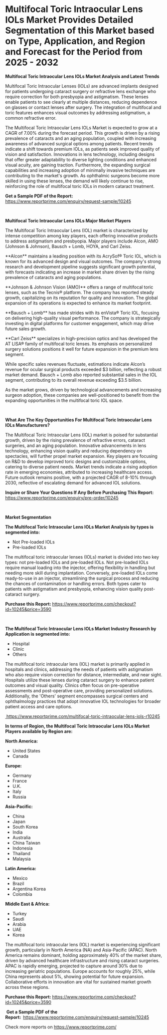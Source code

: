 <p><h1>Multifocal Toric Intraocular Lens IOLs Market Provides Detailed Segmentation of this Market based on Type, Application, and Region and Forecast for the Period from 2025 - 2032</h1></p><p><strong>Multifocal Toric Intraocular Lens IOLs Market Analysis and Latest Trends</strong></p>
<p><p>Multifocal Toric Intraocular Lenses (IOLs) are advanced implants designed for patients undergoing cataract surgery or refractive lens exchange who require correction for both presbyopia and astigmatism. These lenses enable patients to see clearly at multiple distances, reducing dependence on glasses or contact lenses after surgery. The integration of multifocal and toric features enhances visual outcomes by addressing astigmatism, a common refractive error.</p><p>The Multifocal Toric Intraocular Lens IOLs Market is expected to grow at a CAGR of 7.00% during the forecast period. This growth is driven by a rising prevalence of cataracts and an aging population, coupled with increasing awareness of advanced surgical options among patients. Recent trends indicate a shift towards premium IOLs, as patients seek improved quality of vision and satisfaction. Innovations in lens technology, including designs that offer greater adaptability to diverse lighting conditions and enhanced visual acuity, are gaining traction. Furthermore, the expanding surgical capabilities and increasing adoption of minimally invasive techniques are contributing to the market's growth. As ophthalmic surgeons become more skilled in using these lenses, the demand will likely continue to rise, reinforcing the role of multifocal toric IOLs in modern cataract treatment.</p></p>
<p><strong>Get a Sample PDF of the Report:&nbsp;</strong> <a href="https://www.reportprime.com/enquiry/request-sample/10245?utm_campaign=3364&utm_medium=2&utm_source=Github&utm_content=ia&utm_term=20032025&utm_id=multifocal-toric-intraocular-lens-iols">https://www.reportprime.com/enquiry/request-sample/10245</a></p>
<p>&nbsp;</p>
<p><strong>Multifocal Toric Intraocular Lens IOLs Major Market Players</strong></p>
<p><p>The Multifocal Toric Intraocular Lens (IOL) market is characterized by intense competition among key players, each offering innovative products to address astigmatism and presbyopia. Major players include Alcon, AMO (Johnson & Johnson), Bausch + Lomb, HOYA, and Carl Zeiss.</p><p>**Alcon** maintains a leading position with its AcrySof® Toric IOL, which is known for its advanced design and visual outcomes. The company's strong research and development pipeline suggests significant growth potential, with forecasts indicating an increase in market share driven by the rising prevalence of cataracts and aging populations.</p><p>**Johnson & Johnson Vision (AMO)** offers a range of multifocal toric lenses, such as the Tecnis® platform. The company has reported steady growth, capitalizing on its reputation for quality and innovation. The global expansion of its operations is expected to enhance its market footprint.</p><p>**Bausch + Lomb** has made strides with its enVista® Toric IOL, focusing on delivering high-quality visual performance. The company is strategically investing in digital platforms for customer engagement, which may drive future sales growth.</p><p>**Carl Zeiss** specializes in high-precision optics and has developed the AT LISA® family of multifocal toric lenses. Its emphasis on personalized surgery solutions positions it well for future expansion in the premium lens segment.</p><p>While specific sales revenues fluctuate, estimations indicate Alcon’s revenue for ocular surgical products exceeded $3 billion, reflecting a robust market demand. Bausch + Lomb also reported substantial sales in the IOL segment, contributing to its overall revenue exceeding $3.5 billion.</p><p>As the market grows, driven by technological advancements and increasing surgeon adoption, these companies are well-positioned to benefit from the expanding opportunities in the multifocal toric IOL space.</p></p>
<p>&nbsp;</p>
<p><strong>What Are The Key Opportunities For Multifocal Toric Intraocular Lens IOLs Manufacturers?</strong></p>
<p><p>The Multifocal Toric Intraocular Lens (IOL) market is poised for substantial growth, driven by the rising prevalence of refractive errors, cataract surgeries, and an aging population. Innovative advancements in lens technology, enhancing vision quality and reducing dependency on spectacles, will further propel market expansion. Key players are focusing on R&D to develop improved toric designs and customizable options, catering to diverse patient needs. Market trends indicate a rising adoption rate in emerging economies, attributed to increasing healthcare access. Future outlook remains positive, with a projected CAGR of 8-10% through 2030, reflective of escalating demand for advanced IOL solutions.</p></p>
<p><strong>Inquire or Share Your Questions If Any Before Purchasing This Report:</strong> <a href="https://www.reportprime.com/enquiry/pre-order/10245?utm_campaign=3364&utm_medium=2&utm_source=Github&utm_content=ia&utm_term=20032025&utm_id=multifocal-toric-intraocular-lens-iols">https://www.reportprime.com/enquiry/pre-order/10245</a></p>
<p>&nbsp;</p>
<p><strong>Market Segmentation</strong></p>
<p><strong>The Multifocal Toric Intraocular Lens IOLs Market Analysis by types is segmented into:</strong></p>
<p><ul><li>Not Pre-loaded IOLs</li><li>Pre-loaded IOLs</li></ul></p>
<p><p>The multifocal toric intraocular lenses (IOLs) market is divided into two key types: not pre-loaded IOLs and pre-loaded IOLs. Not pre-loaded IOLs require manual loading into the injector, offering flexibility in handling but needing more skill during implantation. Conversely, pre-loaded IOLs come ready-to-use in an injector, streamlining the surgical process and reducing the chances of contamination or handling errors. Both types cater to patients with astigmatism and presbyopia, enhancing vision quality post-cataract surgery.</p></p>
<p><strong>Purchase this Report:&nbsp;</strong><a href="https://www.reportprime.com/checkout?id=10245&price=3590&utm_campaign=3364&utm_medium=2&utm_source=Github&utm_content=ia&utm_term=20032025&utm_id=multifocal-toric-intraocular-lens-iols">https://www.reportprime.com/checkout?id=10245&price=3590</a></p>
<p>&nbsp;</p>
<p><strong>The Multifocal Toric Intraocular Lens IOLs Market Industry Research by Application is segmented into:</strong></p>
<p><ul><li>Hospital</li><li>Clinic</li><li>Others</li></ul></p>
<p><p>The multifocal toric intraocular lens (IOL) market is primarily applied in hospitals and clinics, addressing the needs of patients with astigmatism who also require vision correction for distance, intermediate, and near sight. Hospitals utilize these lenses during cataract surgery to enhance patient outcomes and visual quality. Clinics often focus on pre-operative assessments and post-operative care, providing personalized solutions. Additionally, the 'Others' segment encompasses surgical centers and ophthalmology practices that adopt innovative IOL technologies for broader patient access and care options.</p></p>
<p><a href="https://www.reportprime.com/multifocal-toric-intraocular-lens-iols-r10245?utm_campaign=3364&utm_medium=2&utm_source=Github&utm_content=ia&utm_term=20032025&utm_id=multifocal-toric-intraocular-lens-iols">&nbsp;https://www.reportprime.com/multifocal-toric-intraocular-lens-iols-r10245</a></p>
<p><strong>In terms of Region, the Multifocal Toric Intraocular Lens IOLs Market Players available by Region are:</strong></p>
<p>
    <p> <strong> North America: </strong>
        <ul>
            <li>United States</li>
            <li>Canada</li>
        </ul>
        </p> 
    <p> <strong> Europe: </strong>
        <ul>
            <li>Germany</li>
            <li>France</li>
            <li>U.K.</li>
            <li>Italy</li>
            <li>Russia</li>
        </ul>
        </p> 
    <p> <strong> Asia-Pacific: </strong>
        <ul>
            <li>China</li>
            <li>Japan</li>
            <li>South Korea</li>
            <li>India</li>
            <li>Australia</li>
            <li>China Taiwan</li>
            <li>Indonesia</li>
            <li>Thailand</li>
            <li>Malaysia</li>
        </ul>
        </p> 
    <p> <strong> Latin America: </strong>
        <ul>
            <li>Mexico</li>
            <li>Brazil</li>
            <li>Argentina Korea</li>
            <li>Colombia</li>
        </ul>
        </p> 
    <p> <strong> Middle East & Africa: </strong>
        <ul>
            <li>Turkey</li>
            <li>Saudi</li>
            <li>Arabia</li>
            <li>UAE</li>
            <li>Korea</li>
        </ul>
    </p>
    </p>
<p><p>The multifocal toric intraocular lens (IOL) market is experiencing significant growth, particularly in North America (NA) and Asia-Pacific (APAC). North America remains dominant, holding approximately 40% of the market share, driven by advanced healthcare infrastructure and rising cataract surgeries. APAC is rapidly emerging, projected to capture around 30% due to increasing geriatric populations. Europe accounts for roughly 25%, while China represents about 5%, showing potential for future expansion. Collaborative efforts in innovation are vital for sustained market growth across these regions.</p></p>
<p><strong>Purchase this Report: </strong><a href="https://www.reportprime.com/checkout?id=10245&price=3590&utm_campaign=3364&utm_medium=2&utm_source=Github&utm_content=ia&utm_term=20032025&utm_id=multifocal-toric-intraocular-lens-iols">https://www.reportprime.com/checkout?id=10245&price=3590</a></p>
<p>&nbsp;<strong>Get a Sample PDF of the Report:&nbsp;&nbsp;</strong><a href="https://www.reportprime.com/enquiry/request-sample/10245?utm_campaign=3364&utm_medium=2&utm_source=Github&utm_content=ia&utm_term=20032025&utm_id=multifocal-toric-intraocular-lens-iols">https://www.reportprime.com/enquiry/request-sample/10245</a></p>
<p><strong></strong></p>
<p>Check more reports on <a href="https://www.reportprime.com/?utm_campaign=3364&utm_medium=2&utm_source=Github&utm_content=ia&utm_term=20032025&utm_id=multifocal-toric-intraocular-lens-iols">https://www.reportprime.com/</a></p>